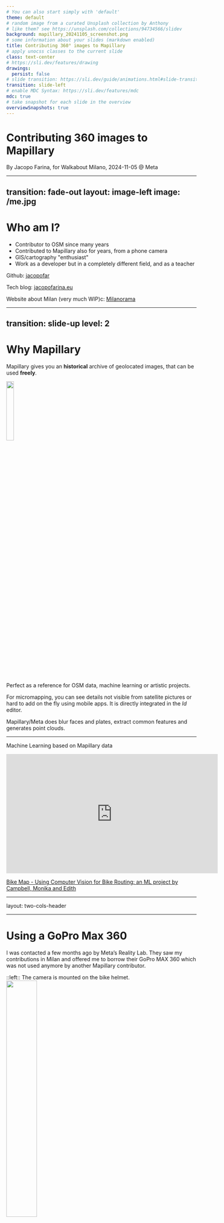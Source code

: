 ```yaml
---
# You can also start simply with 'default'
theme: default
# random image from a curated Unsplash collection by Anthony
# like them? see https://unsplash.com/collections/94734566/slidev
background: mapillary_20241105_screenshot.png
# some information about your slides (markdown enabled)
title: Contributing 360° images to Mapillary
# apply unocss classes to the current slide
class: text-center
# https://sli.dev/features/drawing
drawings:
  persist: false
# slide transition: https://sli.dev/guide/animations.html#slide-transitions
transition: slide-left
# enable MDC Syntax: https://sli.dev/features/mdc
mdc: true
# take snapshot for each slide in the overview
overviewSnapshots: true
---
```

<style>
  .slidev-layout h1 + p {
    opacity: 0.999;
  }

</style>
# Contributing 360 images to Mapillary

By Jacopo Farina, for Walkabout Milano, 2024-11-05 @ Meta

---
transition: fade-out
layout: image-left
image: /me.jpg
---

# Who am I?

* Contributor to OSM since many years
* Contributed to Mapillary also for years, from a phone camera
* GIS/cartography "enthusiast"
* Work as a developer but in a completely different field, and as a teacher

Github: [jacopofar](https://github.com/jacopofar/)

Tech blog: [jacopofarina.eu](https://jacopofarina.eu/)

Website about Milan (very much WIP)c: [Milanorama](https://milanorama.com/)


---
transition: slide-up
level: 2
---

# Why Mapillary

Mapillary gives you an **historical** archive of geolocated images, that can be
used **freely**.

<img src="./germany_gsv.png" width="20%">

Perfect as a reference for OSM data, machine learning or artistic projects.

For micromapping, you can see details not visible from satellite pictures or
hard to add on the fly using mobile apps. It is directly integrated in the *Id*
editor.


Mapillary/Meta does blur faces and plates, extract common features and generates
point clouds.

---

Machine Learning based on Mapillary data

<iframe width="560" height="315" src="https://www.youtube.com/embed/nNMmz6Ei9Qg?si=c5rGdlXcnkUQmY0S" title="YouTube video player" frameborder="0" allow="accelerometer; autoplay; clipboard-write; encrypted-media; gyroscope; picture-in-picture; web-share" referrerpolicy="strict-origin-when-cross-origin" allowfullscreen></iframe>

[Bike Map - Using Computer Vision for Bike Routing: an ML project by Campbell, Monika and Edith](https://www.youtube.com/watch?v=nNMmz6Ei9Qg)


---
layout: two-cols-header

---

# Using a GoPro Max 360

I was contacted a few months ago by Meta’s Reality Lab. They saw my
contributions in Milan and offered me to borrow their GoPro MAX 360 which was
not used anymore by another Mapillary contributor.

::left::
The camera is mounted on the bike helmet.
<img src="./mount_gopro.jpg.avif" width="40%" />

::right::

An unprocessed frame:
<img src="./screenshot_gopro.jpg.avif" width="100%" />


---

# Going by bike

I decided to use the camera on the bike since:

* Mapillary has probably less coverage in Milan on parks and bike lanes
* A bike can be very fast and efficient compared to walking
* It's fun!

As it turns out, a 360 camera is **way** more effective than a phone. On a bike,
even better.
---

# Where to go?

Initially at will, later planning and trying to cover new areas each time.

* Personal favorites: my high school, where I usually go running, the area
 near my home
* Parks, like Parco Nord

---
layout: two-cols-header
---

# "Historical" footage

Passing in Ca Granda, where 360 pictures where made in 2020, we can see the
effect of the energy efficiency intervention (thermal coat).

This particular intervention is a [case study for BPIE (Building Performance
Institute Europe).](https://blog.urbanfile.org/2023/12/27/milano-pratocentenaro-efficientamento-energetico-alle-torri-ca-granda-dicembre-2023/)


::left::
In 2020, loaded by Lorenzo Stucchi:
<img src="./cagranda_2020.png" width="80%" />

::right::

In 2024, loaded by Jacopo Farina:
<img src="./cagranda_2024.png" width="80%" />

---
layout: two-cols-header
---

# Areas covered so far
::left::

<img src="./covered.png" width="95%" />

::right::

* Parco Nord
* Niguarda
* Bicocca
* Villaggio dei giornalisti
* Maciachini

Plan to go further in Bovisa / Affori, hopefully also the city center.

Rain and lack of sunlight are a problem.

---

# Some sparse notes

* It's better to go during the day, with full light, ideally a bit cloudy to
 avoid direct sunlight (still ok)

* Vibrations and speed are not a problem

* The camera is very conspicuous, a group of kids asked me whether I was
 a "youtuber" :)

* Check to use the correct mode, timelapse and not video. With it you can record
 more than 2 hours and the file is going to be around 4 GB.
 Quality also improves.

* I prefer to also use a fitness tracker to track my movements, but is not
 necessary

---

# Micromapping

<img src="./micromapping.png" width="50%" />

These images can be used to extract a lot of details very hard to get otherwise.

Unusual examples: street name etimology and tree species.

---
layout: two-cols-header
---

# Using the data from OSM

Have you heard of `#30DayMapChallenge`?

For each day of November you try to
create a map. OSM data is of course an excellent starting point

::left::

<img src="./mapchallenge2023_day3.png" width="70%" />


::right::

Data from OSM can be queried with Overpass, or loaded into a PostGIS instance.

Now with QuackOSM and DuckDB it's even easier to query this data.

---

# Something silly

You can use OSM data to procedurally generate game levels. Here an example from
an old demo, built with Godot. Trees and roads are from the map data, and NPCs know
the name of the street where they are. The code is on [Github](https://github.com/jacopofar/godot-4-tiledmap).
Imagine what could be done with Mapillary (and VR?).

<img src="./godot_berlin.png" width="70%" />

---

# Questions?

Happy mapping!